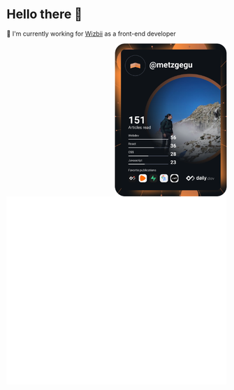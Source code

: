 <div align="left">

# Hello there 👋

  🔭 I'm currently working for [Wizbii](https://www.wizbii.com/) as a front-end developer

  

  <a class="dailyDev__card" href="https://app.daily.dev/metzgegu" target="_blank">
    <img 
        src="https://raw.githubusercontent.com/metzgegu/metzgegu/master/devcard.svg"
        width="256"
        align="right"
        alt="Guillaume Metzger's Dev Card"
    />
  </a>
</div>

![Metrics](https://github.com/metzgegu/metzgegu/blob/github-metrics/github-metrics.svg)